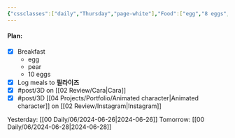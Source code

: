 ```yaml
---
{"cssclasses":["daily","Thursday","page-white"],"Food":["egg","8 eggs","2 eggs","banana","purge"],"diet":false,"cals":true,"calories":892,"protein":70,"fat":53,"carbs":31,"weight":38,"date":"2024-06-27","share":true,"dg-publish":true,"permalink":"/00-daily/06/2024-06-27/","contentClasses":"daily Thursday page-white","dgPassFrontmatter":true,"noteIcon":"","created":"2025-01-21T01:20:16.100+10:00","updated":"2025-01-21T15:25:25.796+10:00"}
---
```


#### Plan:
- [x] Breakfast
	- egg
	- pear
	- 10 eggs
- [x] Log meals to **필라이즈**
- [x] #post/3D on [[02 Review/Cara\|Cara]]
- [x] #post/3D [[04 Projects/Portfolio/Animated character\|Animated character]] on [[02 Review/Instagram\|Instagram]]

Yesterday: [[00 Daily/06/2024-06-26\|2024-06-26]]
Tomorrow: [[00 Daily/06/2024-06-28\|2024-06-28]]